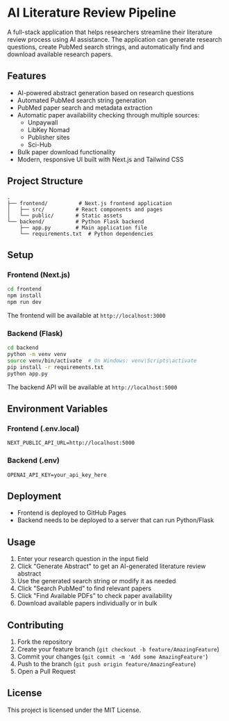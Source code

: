 # AI Literature Review Pipeline

A full-stack application that helps researchers streamline their literature review process using AI assistance. The application can generate research questions, create PubMed search strings, and automatically find and download available research papers.

## Features

- AI-powered abstract generation based on research questions
- Automated PubMed search string generation
- PubMed paper search and metadata extraction
- Automatic paper availability checking through multiple sources:
  - Unpaywall
  - LibKey Nomad
  - Publisher sites
  - Sci-Hub
- Bulk paper download functionality
- Modern, responsive UI built with Next.js and Tailwind CSS

## Project Structure

```
.
├── frontend/          # Next.js frontend application
│   ├── src/          # React components and pages
│   └── public/       # Static assets
└── backend/          # Python Flask backend
    ├── app.py        # Main application file
    └── requirements.txt  # Python dependencies
```

## Setup

### Frontend (Next.js)

```bash
cd frontend
npm install
npm run dev
```

The frontend will be available at `http://localhost:3000`

### Backend (Flask)

```bash
cd backend
python -m venv venv
source venv/bin/activate  # On Windows: venv\Scripts\activate
pip install -r requirements.txt
python app.py
```

The backend API will be available at `http://localhost:5000`

## Environment Variables

### Frontend (.env.local)
```
NEXT_PUBLIC_API_URL=http://localhost:5000
```

### Backend (.env)
```
OPENAI_API_KEY=your_api_key_here
```

## Deployment

- Frontend is deployed to GitHub Pages
- Backend needs to be deployed to a server that can run Python/Flask

## Usage

1. Enter your research question in the input field
2. Click "Generate Abstract" to get an AI-generated literature review abstract
3. Use the generated search string or modify it as needed
4. Click "Search PubMed" to find relevant papers
5. Click "Find Available PDFs" to check paper availability
6. Download available papers individually or in bulk

## Contributing

1. Fork the repository
2. Create your feature branch (`git checkout -b feature/AmazingFeature`)
3. Commit your changes (`git commit -m 'Add some AmazingFeature'`)
4. Push to the branch (`git push origin feature/AmazingFeature`)
5. Open a Pull Request

## License

This project is licensed under the MIT License.
